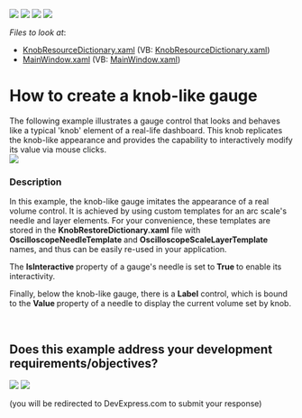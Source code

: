 <!-- default badges list -->
![](https://img.shields.io/endpoint?url=https://codecentral.devexpress.com/api/v1/VersionRange/128570577/21.1.5%2B)
[![](https://img.shields.io/badge/Open_in_DevExpress_Support_Center-FF7200?style=flat-square&logo=DevExpress&logoColor=white)](https://supportcenter.devexpress.com/ticket/details/E3335)
[![](https://img.shields.io/badge/📖_How_to_use_DevExpress_Examples-e9f6fc?style=flat-square)](https://docs.devexpress.com/GeneralInformation/403183)
[![](https://img.shields.io/badge/💬_Leave_Feedback-feecdd?style=flat-square)](#does-this-example-address-your-development-requirementsobjectives)
<!-- default badges end -->
<!-- default file list -->
*Files to look at*:

* [KnobResourceDictionary.xaml](./CS/DXGauges_Knobs/KnobResourceDictionary.xaml) (VB: [KnobResourceDictionary.xaml](./VB/DXGauges_Knobs/KnobResourceDictionary.xaml))
* [MainWindow.xaml](./CS/DXGauges_Knobs/MainWindow.xaml) (VB: [MainWindow.xaml](./VB/DXGauges_Knobs/MainWindow.xaml))
<!-- default file list end -->
# How to create a knob-like gauge 


<p>The following example illustrates a gauge control that looks and behaves like a typical 'knob' element of a real-life dashboard. This knob replicates the knob-like appearance and provides the capability to interactively modify its value via mouse clicks.<br><img src="https://raw.githubusercontent.com/DevExpress-Examples/how-to-create-a-knob-like-gauge-e3335/11.1.5+/media/b5aca44e-e490-11e6-80bf-00155d62480c.png"></p>


<h3>Description</h3>

<p>In this example, the knob-like gauge imitates the appearance of a real volume control. It is achieved by using custom templates for an arc scale&#39;s needle and layer elements. For your convenience, these templates are stored in the <strong>Kno</strong><strong>bRestoreDic</strong><strong>tionary</strong><strong>.</strong><strong>x</strong><strong>a</strong><strong>ml</strong> file with <strong>Oscilloscope</strong><strong>NeedleTemplate </strong>and <strong>OscilloscopeScaleLayerTemplate</strong> names, and thus can be easily re-used in your application.</p><p>The <strong>IsInteractive </strong>property of a gauge&#39;s needle<strong> </strong>is set to<strong> True</strong><strong> </strong>to enable its interactivity.</p><p>Finally, below the knob-like gauge, there is a <strong>Label</strong> control, which is bound to the <strong>Value </strong>property of a needle to display the current volume set by knob.</p>

<br/>


<!-- feedback -->
## Does this example address your development requirements/objectives?

[<img src="https://www.devexpress.com/support/examples/i/yes-button.svg"/>](https://www.devexpress.com/support/examples/survey.xml?utm_source=github&utm_campaign=wpf-gauges-create-a-knob-like-gauge&~~~was_helpful=yes) [<img src="https://www.devexpress.com/support/examples/i/no-button.svg"/>](https://www.devexpress.com/support/examples/survey.xml?utm_source=github&utm_campaign=wpf-gauges-create-a-knob-like-gauge&~~~was_helpful=no)

(you will be redirected to DevExpress.com to submit your response)
<!-- feedback end -->
